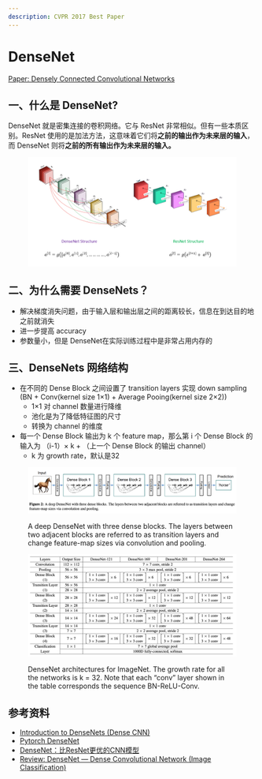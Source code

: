 ```yaml
---
description: CVPR 2017 Best Paper
---
```


# DenseNet

[Paper: Densely Connected Convolutional Networks](https://arxiv.org/abs/1608.06993)

## 一、什么是 DenseNet?

DenseNet 就是密集连接的卷积网络。它与 ResNet 非常相似。但有一些本质区别。ResNet 使用的是加法方法，这意味着它们将**之前的输出作为未来层的输入**，而 DenseNet 则将**之前的所有输出作为未来层的输入。**

<figure><img src="../../.gitbook/assets/image (1) (1) (1).png" alt=""><figcaption></figcaption></figure>

## 二、为什么需要 DenseNets？

* 解决梯度消失问题，由于输入层和输出层之间的距离较长，信息在到达目的地之前就消失
* 进一步提高 accuracy
* 参数量小，但是 DenseNet在实际训练过程中是非常占用内存的

## 三、DenseNets 网络结构

* 在不同的 Dense Block 之间设置了 transition layers 实现 down sampling (BN + Conv(kernel size 1×1) + Average Pooing(kernel size 2×2))
  * 1×1 对 channel 数量进行降维
  * 池化是为了降低特征图的尺寸
  * 转换为 channel 的维度
* 每一个 Dense Block 输出为 k 个 feature map，那么第 i 个 Dense Block 的输入为 （i-1）× k + （上一个 Dense Block 的输出 channel）
  * k 为 growth rate，默认是32

<figure><img src="../../.gitbook/assets/image (2).png" alt=""><figcaption><p>A deep DenseNet with three dense blocks. The layers between two adjacent blocks are referred to as transition layers and change feature-map sizes via convolution and pooling.</p></figcaption></figure>

<figure><img src="../../.gitbook/assets/densenet2.png" alt=""><figcaption><p>DenseNet architectures for ImageNet. The growth rate for all the networks is k = 32. Note that each “conv” layer shown in the table corresponds the sequence BN-ReLU-Conv.</p></figcaption></figure>

## 参考资料

* [Introduction to DenseNets (Dense CNN)](https://www.analyticsvidhya.com/blog/2022/03/introduction-to-densenets-dense-cnn/)
* [Pytorch DenseNet](https://pytorch.org/hub/pytorch\_vision\_densenet/)
* [DenseNet：比ResNet更优的CNN模型](https://zhuanlan.zhihu.com/p/37189203)
* [Review: DenseNet — Dense Convolutional Network (Image Classification)](https://towardsdatascience.com/review-densenet-image-classification-b6631a8ef803)
